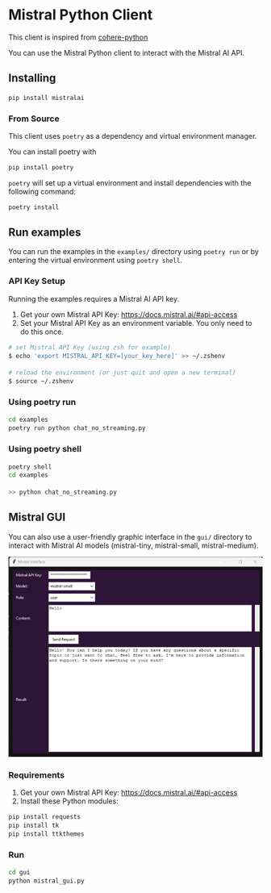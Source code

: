 # Mistral Python Client

This client is inspired from [cohere-python](https://github.com/cohere-ai/cohere-python)

You can use the Mistral Python client to interact with the Mistral AI API.

## Installing

```bash
pip install mistralai
```

### From Source

This client uses `poetry` as a dependency and virtual environment manager.

You can install poetry with

```bash
pip install poetry
```

`poetry` will set up a virtual environment and install dependencies with the following command:

```bash
poetry install
```

## Run examples

You can run the examples in the `examples/` directory using `poetry run` or by entering the virtual environment using `poetry shell`.

### API Key Setup

Running the examples requires a Mistral AI API key.

1. Get your own Mistral API Key: <https://docs.mistral.ai/#api-access>
2. Set your Mistral API Key as an environment variable. You only need to do this once.

```bash
# set Mistral API Key (using zsh for example)
$ echo 'export MISTRAL_API_KEY=[your_key_here]' >> ~/.zshenv

# reload the environment (or just quit and open a new terminal)
$ source ~/.zshenv
```

### Using poetry run

```bash
cd examples
poetry run python chat_no_streaming.py
```

### Using poetry shell

```bash
poetry shell
cd examples

>> python chat_no_streaming.py
```

## Mistral GUI

You can also use a user-friendly graphic interface in the `gui/` directory to interact with Mistral AI models (mistral-tiny, mistral-small, mistral-medium).

![mistral gui](mistralgui.png)

### Requirements

1. Get your own Mistral API Key: <https://docs.mistral.ai/#api-access>
2. Install these Python modules:
```bash
pip install requests
pip install tk
pip install ttkthemes
```

### Run

```bash
cd gui
python mistral_gui.py
```
